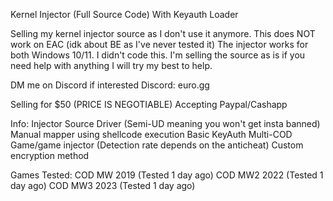 Kernel Injector (Full Source Code) With Keyauth Loader

Selling my kernel injector source as I don't use it anymore. This does NOT work on EAC (idk about BE as I've never tested it) The injector works for both Windows 10/11. I didn't code this. I'm selling the source as is if you need help with anything I will try my best to help.

DM me on Discord if interested
Discord: euro.gg

Selling for $50 (PRICE IS NEGOTIABLE)
Accepting Paypal/Cashapp

Info:
Injector Source
Driver (Semi-UD meaning you won't get insta banned)
Manual mapper using shellcode execution
Basic KeyAuth
Multi-COD Game/game injector (Detection rate depends on the anticheat)
Custom encryption method

Games Tested:
COD MW 2019 (Tested 1 day ago)
COD MW2 2022 (Tested 1 day ago)
COD MW3 2023 (Tested 1 day ago)
